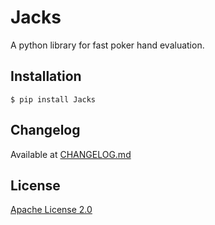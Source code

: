 # Jacks
A python library for fast poker hand evaluation.

## Installation

```
$ pip install Jacks
```

## Changelog

Available at [CHANGELOG.md](CHANGELOG.md)

## License

[Apache License 2.0](LICENSE)
